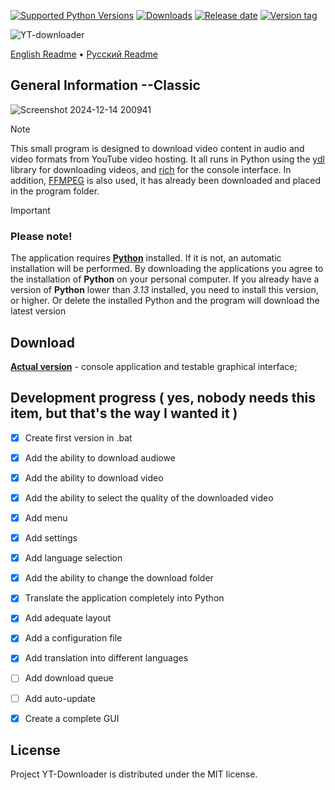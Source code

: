 [![Supported Python Versions](https://img.shields.io/badge/python-3.12%20%7C%203.13-%234B8BBE)](https://www.python.org/downloads/) [![Downloads](https://img.shields.io/github/downloads/Rayness/YouTube-Downloader/total)](https://github.com/Rayness/YouTube-Downloader/releases) [![Release date](https://img.shields.io/github/release-date/Rayness/YouTube-Downloader)]() [![Version tag](https://img.shields.io/github/v/tag/Rayness/YouTube-Downloader)]()

![YT-downloader](https://github.com/user-attachments/assets/6c9eaace-f0aa-4924-8498-bed1be55ca97)

[English Readme](https://github.com/Rayness/YouTube-Downloader/blob/main/README.md)
 • [Русский Readme](https://github.com/Rayness/YouTube-Downloader/blob/main/README.ru.md)

## General Information --Classic
![Screenshot 2024-12-14 200941](https://github.com/user-attachments/assets/9b14f2e2-299f-4740-bcfa-a9d411f701ed)

> [!NOTE]
> This small program is designed to download video content in audio and video formats from YouTube video hosting. It all runs in Python using the [ydl](https://github.com/ytdl-org/youtube-dl) library for downloading videos, and [rich](https://github.com/Textualize/rich) for the console interface. In addition, [FFMPEG](https://ffmpeg.org/) is also used, it has already been downloaded and placed in the program folder.

> [!IMPORTANT] 
> ### Please note!
> The application requires **[Python](https://www.python.org/downloads/)** installed. If it is not, an automatic installation will be performed. By downloading the applications you agree to the installation of **Python** on your personal computer. If you already have a version of **Python** lower than _3.13_ installed, you need to install this version, or higher. Or delete the installed Python and the program will download the latest version

## Download

**[Actual version](https://github.com/Rayness/YouTube-Downloader/releases/tag/v3.2.0-beta)** - console application and testable graphical interface;

## Development progress ( yes, nobody needs this item, but that's the way I wanted it )

- [x] Create first version in .bat
- [x] Add the ability to download audiowe
- [x] Add the ability to download video
- [x] Add the ability to select the quality of the downloaded video
- [x] Add menu
- [x] Add settings
- [x] Add language selection
- [x] Add the ability to change the download folder
- [x] Translate the application completely into Python
- [x] Add adequate layout
- [x] Add a configuration file
- [x] Add translation into different languages
- [ ] Add download queue
- [ ] Add auto-update
- [x] Create a complete GUI


## License

Project YT-Downloader is distributed under the MIT license.
